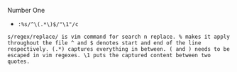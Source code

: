 Number One 
* `:%s/^\(.*\)$/"\1"/c`

`s/regex/replace/ is vim command for search n replace.
% makes it apply throughout the file
^ and $ denotes start and end of the line respectively.
(.*) captures everything in between. ( and ) needs to be escaped in vim regexes.
\1 puts the captured content between two quotes.`
